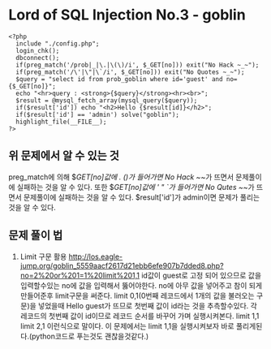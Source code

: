 Lord of SQL Injection No.3 - goblin
=============
```
<?php
  include "./config.php";
  login_chk();
  dbconnect();
  if(preg_match('/prob|_|\.|\(\)/i', $_GET[no])) exit("No Hack ~_~");
  if(preg_match('/\'|\"|\`/i', $_GET[no])) exit("No Quotes ~_~");
  $query = "select id from prob_goblin where id='guest' and no={$_GET[no]}";
  echo "<hr>query : <strong>{$query}</strong><hr><br>";
  $result = @mysql_fetch_array(mysql_query($query));
  if($result['id']) echo "<h2>Hello {$result[id]}</h2>";
  if($result['id'] == 'admin') solve("goblin");
  highlight_file(__FILE__);
?>
```
위 문제에서 알 수 있는 것
-------------
preg_match에 의해 $_GET[no]값에 . ()가 들어가면 No Hack ~_~가 뜨면서 문제풀이에 실패하는 것을 알 수 있다.
또한 $_GET[no]값에 ' " `가 들어가면 No Qutes ~_~가 뜨면서 문제풀이에 실패하는 것을 알 수 있다.
$result['id']가 admin이면 문제가 풀리는 것을 알 수 있다.

문제 풀이 법
-------------
1. Limit 구문 활용
http://los.eagle-jump.org/goblin_5559aacf2617d21ebb6efe907b7dded8.php?no=2%20or%201=1%20limit%201,1
id값이 guest로 고정 되어 있으므로 값을 입력할수있는 no에 값을 입력해서 뚫어야한다.
no에 아무 값을 넣어주고 참이 되게 만들어준후 limit구문을 써준다.
limit 0,1(0번째 레코드에서 1개의 값을 불러오는 구문)을 넣었을때 Hello guest가 뜨므로 첫번째 값이 id라는 것을 추측할수있다.
각 레코드의 첫번째 값이 id이므로 레코드 순서를 바꾸어 가며 실행시켜본다.
limit 1,1 limit 2,1 이런식으로 말이다. 이 문제에서는 limit 1,1을 실행시켜보자 바로 풀리게된다.(python코드로 푸는것도 괜찮을것같다.)
